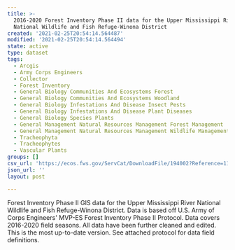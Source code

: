 ```yaml
---
title: >-
  2016-2020 Forest Inventory Phase II data for the Upper Mississippi River
  National Wildlife and Fish Refuge-Winona District
created: '2021-02-25T20:54:14.564487'
modified: '2021-02-25T20:54:14.564494'
state: active
type: dataset
tags:
  - Arcgis
  - Army Corps Engineers
  - Collector
  - Forest Inventory
  - General Biology Communities And Ecosystems Forest
  - General Biology Communities And Ecosystems Woodland
  - General Biology Infestations And Disease Insect Pests
  - General Biology Infestations And Disease Plant Diseases
  - General Biology Species Plants
  - General Management Natural Resources Management Forest Management
  - General Management Natural Resources Management Wildlife Management
  - Tracheophyta
  - Tracheophytes
  - Vascular Plants
groups: []
csv_url: 'https://ecos.fws.gov/ServCat/DownloadFile/194002?Reference=115163'
json_url: ''
layout: post

---
```

Forest Inventory Phase II GIS data for the Upper Mississippi River National Wildlife and Fish Refuge-Winona District. Data is based off U.S. Army of Corps Engineers' MVP-ES Forest Inventory Phase II Protocol. Data covers 2016-2020 field seasons. All data have been further cleaned and edited. This is the most up-to-date version. See attached protocol for data field definitions.
